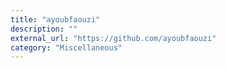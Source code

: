 ```yaml
---
title: "ayoubfaouzi"
description: ""
external_url: "https://github.com/ayoubfaouzi"
category: "Miscellaneous"
---
```

